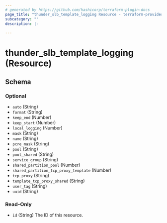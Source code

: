 ```yaml
---
# generated by https://github.com/hashicorp/terraform-plugin-docs
page_title: "thunder_slb_template_logging Resource - terraform-provider-thunder"
subcategory: ""
description: |-
  
---
```


# thunder_slb_template_logging (Resource)





<!-- schema generated by tfplugindocs -->
## Schema

### Optional

- `auto` (String)
- `format` (String)
- `keep_end` (Number)
- `keep_start` (Number)
- `local_logging` (Number)
- `mask` (String)
- `name` (String)
- `pcre_mask` (String)
- `pool` (String)
- `pool_shared` (String)
- `service_group` (String)
- `shared_partition_pool` (Number)
- `shared_partition_tcp_proxy_template` (Number)
- `tcp_proxy` (String)
- `template_tcp_proxy_shared` (String)
- `user_tag` (String)
- `uuid` (String)

### Read-Only

- `id` (String) The ID of this resource.


